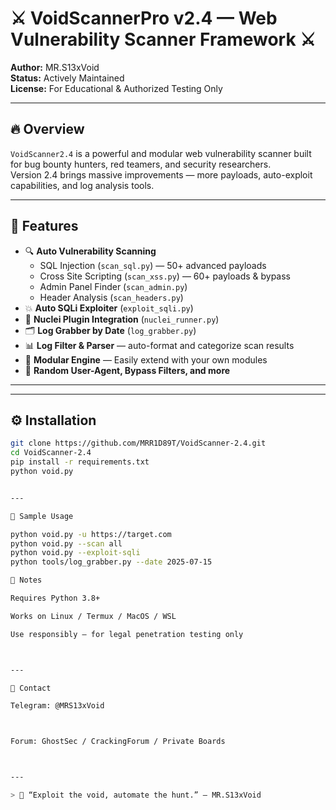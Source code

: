 # ⚔️ VoidScannerPro v2.4 — Web Vulnerability Scanner Framework ⚔️
**Author:** MR.S13xVoid  
**Status:** Actively Maintained  
**License:** For Educational & Authorized Testing Only

---

## 🔥 Overview
`VoidScanner2.4` is a powerful and modular web vulnerability scanner built for bug bounty hunters, red teamers, and security researchers.  
Version 2.4 brings massive improvements — more payloads, auto-exploit capabilities, and log analysis tools.

---

## 🧠 Features
- 🔍 **Auto Vulnerability Scanning**
  - SQL Injection (`scan_sql.py`) — 50+ advanced payloads
  - Cross Site Scripting (`scan_xss.py`) — 60+ payloads & bypass
  - Admin Panel Finder (`scan_admin.py`)
  - Header Analysis (`scan_headers.py`)
- 💥 **Auto SQLi Exploiter** (`exploit_sqli.py`)
- 🧪 **Nuclei Plugin Integration** (`nuclei_runner.py`)
- 🗂️ **Log Grabber by Date** (`log_grabber.py`)
- 📊 **Log Filter & Parser** — auto-format and categorize scan results
- 🧰 **Modular Engine** — Easily extend with your own modules
- 🔐 **Random User-Agent, Bypass Filters, and more**

---

---

## ⚙️ Installation
```bash
git clone https://github.com/MRR1D89T/VoidScanner-2.4.git
cd VoidScanner-2.4
pip install -r requirements.txt
python void.py


---

🧪 Sample Usage

python void.py -u https://target.com
python void.py --scan all
python void.py --exploit-sqli
python tools/log_grabber.py --date 2025-07-15

📌 Notes

Requires Python 3.8+

Works on Linux / Termux / MacOS / WSL

Use responsibly — for legal penetration testing only



---

📡 Contact

Telegram: @MRS13xVoid



Forum: GhostSec / CrackingForum / Private Boards



---

> 🧨 “Exploit the void, automate the hunt.” — MR.S13xVoid
